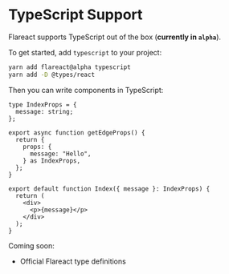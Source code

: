 # TypeScript Support

Flareact supports TypeScript out of the box (**currently in `alpha`**).

To get started, add `typescript` to your project:

```bash
yarn add flareact@alpha typescript
yarn add -D @types/react
```

Then you can write components in TypeScript:

```tsx
type IndexProps = {
  message: string;
};

export async function getEdgeProps() {
  return {
    props: {
      message: "Hello",
    } as IndexProps,
  };
}

export default function Index({ message }: IndexProps) {
  return (
    <div>
      <p>{message}</p>
    </div>
  );
}
```

Coming soon:

- Official Flareact type definitions
